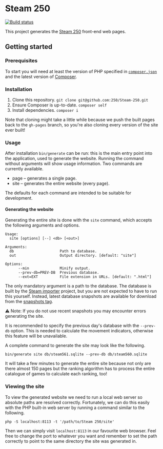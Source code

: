 Steam 250
=========

[![Build status][Build image]][Build]

This project generates the [Steam 250][Steam 250] front-end web pages.

Getting started
---------------

### Prerequisites

To start you will need at least the version of PHP specified in [`composer.json`](composer.json) and the latest version of [Composer][Composer].

### Installation

1. Clone this repository. `git clone git@github.com:250/Steam-250.git`
1. Ensure Composer is up-to-date. `composer self`
1. Install dependencies. `composer i`

Note that cloning might take a little while because we push the built pages back to the `gh-pages` branch, so you're also cloning every version of the site ever built!

### Usage

After installation `bin/generate` can be run: this is the main entry point into the application, used to generate the website. Running the command without arguments will show usage information. Two commands are currently available.

* page – generates a single page.
* site – generates the entire website (every page).

The defaults for each command are intended to be suitable for development.

#### Generating the website

Generating the entire site is done with the `site` command, which accepts the following arguments and options.

```
Usage:
  site [options] [--] <db> [<out>]

Arguments:
  db                     Path to database.
  out                    Output directory. [default: "site"]

Options:
      --min              Minify output.
      --prev-db=PREV-DB  Previous database.
      --ext=EXT          File extension in URLs. [default: ".html"]
```

The only mandatory argument is a path to the database. The database is built by the [Steam importer][Steam importer] project, but you are not expected to have to run this yourself. Instead, latest database snapshots are available for download from the [snapshots tag][Snapshots].

⚠️ Note: If you do not use recent snapshots you may encounter errors generating the site.

It is recommended to specify the previous day's database with the `--prev-db` option. This is needed to calculate the movement indicators, otherwise this feature will be unavailable.

A complete command to generate the site may look like the following.

```
bin/generate site db/steam561.sqlite --prev-db db/steam560.sqlite
```

It will take a few minutes to generate the entire site because not only are there almost 150 pages but the ranking algorithm has to process the entire catalogue of games to calculate each ranking, too!

### Viewing the site

To view the generated website we need to run a local web server so absolute paths are resolved correctly. Fortunately, we can do this easily with the PHP built-in web server by running a command similar to the following.

```
php -S localhost:8113 -t '/path/to/Steam 250/site'
```

Then we can simply visit `localhost:8113` in our favourite web browser. Feel free to change the port to whatever you want and remember to set the path correctly to point to the same directory the site was generated in.

  [Build]: https://github.com/250/Steam-250/actions/workflows/Build.yml
  [Build image]: https://github.com/250/Steam-250/actions/workflows/Build.yml/badge.svg "Build status"
  [Snapshots]: https://github.com/250/Steam-250/releases/tag/snapshots

  [Steam 250]: https://steam250.com
  [Steam importer]: https://github.com/250/Steam-importer
  [Composer]: https://getcomposer.org
